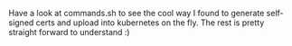 Have a look at commands.sh to see the cool way I found to generate self-signed certs and upload into kubernetes on the fly.
The rest is pretty straight forward to understand :)
